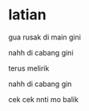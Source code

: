 # latian

gua rusak di main gini


nahh di cabang gini

terus melirik

nahh di cabang gin

cek cek nnti mo balik
